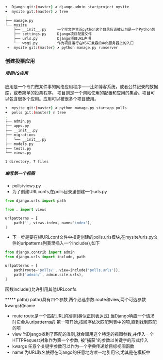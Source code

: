 ```bash
➜  Django git:(master) ✗ django-admin startproject mysite
➜  mysite git:(master) ✗ tree 
.
├── manage.py
└── mysite
    ├── __init__.py     一个空文件告诉python这个目录应该被认为是一个Python包
    ├── settings.py     Django项目配置文件
    ├── urls.py         Django项目URL声明
    └── wsgi.py         作为项目运行在WSGI兼容的Web服务器上的入口
 ➜  mysite git:(master) ✗ python manage.py runserver
 ```
 
### 创建投票应用
##### 项目VS应用
应用是一个专门做某件事的网络应用程序——比如博客系统，或者公共记录的数据库，或者简单的投票程序。
项目则是一个网站使用的配置和应用的集合。项目可以包含很多个应用。应用可以被很多个项目使用。
```bash
➜  mysite git:(master) ✗ python manage.py startapp polls
➜  polls git:(master) ✗ tree
.
├── admin.py
├── apps.py
├── __init__.py
├── migrations
│   └── __init__.py
├── models.py
├── tests.py
└── views.py

1 directory, 7 files
```
##### 编写第一个视图
* polls/views.py
* 为了创建URLconfs,在polls目录里创建一个urls.py
```python
from django.urls import path

from . import views

urlpatterns = [
    path('', views.index, name='index'),
]
```
* 下一步是要在根URLconf文件中指定创建的polls.urls模块,在mysite/urls.py文件的urlpatterns列表里插入一个include(),如下
```python
from django.contrib import admin
from django.urls import include, path

urlpatterns = [
    path(route='polls/', view=include('polls.urls')),
    path('admin/', admin.site.urls),
]
```
函数include()允许引用其他URLconfs.

***** path()
path()具有四个参数,两个必选参数:route和view,两个可选参数kwargs和name
* route
route是一个匹配URL的准则(类似正则表达式).当Django响应一个请求时它会从urlpatterns的
第一项开始,按顺序依次匹配列表中的项,直到找到匹配的项
* view
当Django找到了匹配的准则,就会调用这个特定的视图参数,并传入一个HTTPRequest对象作为第一个参数,
被"捕获"的参数以关键字的形式传入
* kwargs
任意个关键字参数可以作为一个字典传递给目标视图函数
* name
为URL取名使得在Django的任意地方唯一地引用它,尤其是在模板中
